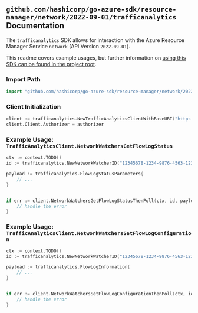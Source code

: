 
## `github.com/hashicorp/go-azure-sdk/resource-manager/network/2022-09-01/trafficanalytics` Documentation

The `trafficanalytics` SDK allows for interaction with the Azure Resource Manager Service `network` (API Version `2022-09-01`).

This readme covers example usages, but further information on [using this SDK can be found in the project root](https://github.com/hashicorp/go-azure-sdk/tree/main/docs).

### Import Path

```go
import "github.com/hashicorp/go-azure-sdk/resource-manager/network/2022-09-01/trafficanalytics"
```


### Client Initialization

```go
client := trafficanalytics.NewTrafficAnalyticsClientWithBaseURI("https://management.azure.com")
client.Client.Authorizer = authorizer
```


### Example Usage: `TrafficAnalyticsClient.NetworkWatchersGetFlowLogStatus`

```go
ctx := context.TODO()
id := trafficanalytics.NewNetworkWatcherID("12345678-1234-9876-4563-123456789012", "example-resource-group", "networkWatcherValue")

payload := trafficanalytics.FlowLogStatusParameters{
	// ...
}


if err := client.NetworkWatchersGetFlowLogStatusThenPoll(ctx, id, payload); err != nil {
	// handle the error
}
```


### Example Usage: `TrafficAnalyticsClient.NetworkWatchersSetFlowLogConfiguration`

```go
ctx := context.TODO()
id := trafficanalytics.NewNetworkWatcherID("12345678-1234-9876-4563-123456789012", "example-resource-group", "networkWatcherValue")

payload := trafficanalytics.FlowLogInformation{
	// ...
}


if err := client.NetworkWatchersSetFlowLogConfigurationThenPoll(ctx, id, payload); err != nil {
	// handle the error
}
```
